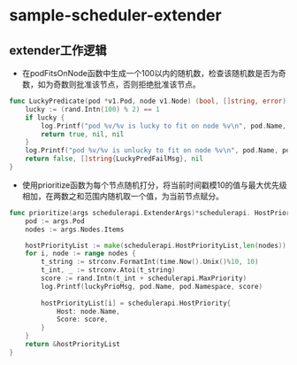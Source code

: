 # sample-scheduler-extender

## extender工作逻辑

- 在podFitsOnNode函数中生成一个100以内的随机数，检查该随机数是否为奇数，如为奇数则批准该节点，否则拒绝批准该节点。

```go
func LuckyPredicate(pod *v1.Pod, node v1.Node) (bool, []string, error) {
    lucky := (rand.Intn(100) % 2) == 1
    if lucky {
        log.Printf("pod %v/%v is lucky to fit on node %v\n", pod.Name, pod.Namespace, node.Name)
        return true, nil, nil
    }
    log.Printf("pod %v/%v is unlucky to fit on node %v\n", pod.Name, pod.Namespace, node.Name)
    return false, []string{LuckyPredFailMsg}, nil
}
```

- 使用prioritize函数为每个节点随机打分，将当前时间戳模10的值与最⼤优先级相加，在两数之和范围内随机取⼀个值，为当前节点赋分。

```go
func prioritize(args schedulerapi.ExtenderArgs)*schedulerapi. HostPriorityList {
    pod := args.Pod
    nodes := args.Nodes.Items

    hostPriorityList := make(schedulerapi.HostPriorityList,len(nodes))
    for i, node := range nodes {
        t_string := strconv.FormatInt(time.Now().Unix()%10, 10)
        t_int, _ := strconv.Atoi(t_string)
        score := rand.Intn(t_int + schedulerapi.MaxPriority)
        log.Printf(luckyPrioMsg, pod.Name, pod.Namespace, score)
        
        hostPriorityList[i] = schedulerapi.HostPriority{
            Host: node.Name,
            Score: score,
        }
    }
    return &hostPriorityList
}
```
